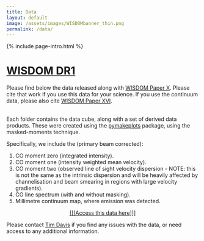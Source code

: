 ```yaml
---
title: Data
layout: default
image: /assets/images/WISDOMbanner_thin.png
permalink: /data/
---
```

{% include page-intro.html %}  
<main id="main" class="page-content" aria-label="Content">
  <div class="inner">
	    
<h1><u>WISDOM DR1</u></h1>
Please find below the data released along with <a href='https://ui.adsabs.harvard.edu/abs/2022MNRAS.512.1522D/abstract'>WISDOM Paper X</a>. Please cite that work if you use this data for your science. If you use the continuum data, please also cite <a href='https://ui.adsabs.harvard.edu/abs/2024MNRAS.528..319E/abstract'>WISDOM Paper XVI</a>.<br>


<br>Each folder contains the data cube, along with a set of derived data products. These were created using the <a href='../codes/pymakeplots/'>pymakeplots</a> package, using the masked-moments technique.<br>

Specifically, we include the (primary beam corrected): 
<ol>
<li>CO moment zero (integrated intensity).</li>
<li>CO moment one (intensity weighted mean velocity).</li>
<li>CO moment two (observed line of sight velocity dispersion - NOTE: this is not the same as the intrinsic dispersion and will be heavily affected by channelisation and beam smearing in regions with large velocity gradients).</li>
<li>CO line spectrum (with and without masking). </li>
<li>Millimetre continuum map, where emission was detected.</li>
</ol>

<p style='text-align: center'><a href='https://cf-my.sharepoint.com/:f:/g/personal/davist_cardiff_ac_uk/ElS3tgAWQElCnDa7DEKLn-cBt8C52IpEDcUHJh3ar4kR6Q'>[[[Access this data here]]]</a></p>

Please contact <a href='mailto:DavisT@cardiff.ac.uk'>Tim Davis</a> if you find any issues with the data, or need access to any additional information.

</div>
</main>
